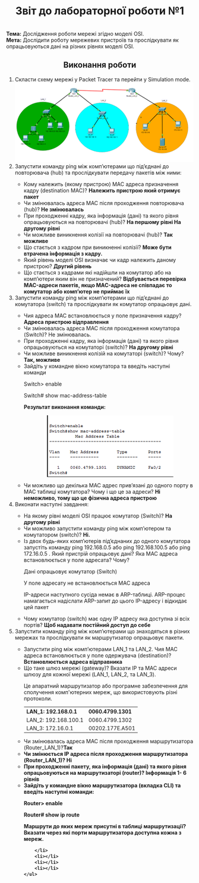 <h1 align="center">Звіт до лабораторної роботи №1</h1> <br>
<strong>Тема:</strong> Дослідження роботи мережі згідно моделі OSI.<br>
<strong>Мета:</strong> Дослідити роботу мережевих пристроїв та прослідкувати як опрацьовуються дані на різних рівнях моделі OSI.<br>
<h2 align="center">Виконання роботи</h2>
<ol>
<li>Скласти схему мережі у Packet Tracer та перейти у Simulation mode. </li>
<img src="https://github.com/StarLord0298/Reient_TR31_TOTM2020/blob/master/LAB1/network%20diagram.png">
<li>Запустити команду ping між комп’ютерами що під’єднані до повторювача (hub) та прослідкувати передачу пакетів між ними:</li>
  <ul>
    <li>Кому належить (якому пристрою) MAC адреса призначення кадру (destination МАС)? 
  <b>Належить пристрою який отримує пакет</b>
    </li> 
    <li>Чи змінювалась адреса MAC після проходження повторювача (hub)? <b>Не змінювалась</b></li> 
   <li>При проходженні кадру, яка інформація (дані) та якого рівня опрацьовуються на повторювачі (hub)? <b>На першому рівні
	На другому рівні</b></li> 
  <li>Чи можливе виникнення колізії на повторювачі (hub)? 
	<b>Так можливе</b></li> 
  <li>Що стається з кадром при виникненні колізії? 
	<b>Може бути втрачена інформація з кадру.</b></li>
  <li>Який рівень моделі OSI визначає чи кадр належить даному пристрою? 
	<b>Другий рівень</b></li>
  <li>Що стається з кадрами які надійшли на комутатор або на комп’ютери яким він не призначений? 
	<b>Відбувається перевірка MAC-адреси пакетів, якщо  MAC-адреса не співпадає то комутатор або комп’ютер не приймає їх</b>
	</li>
   </ul>
<li>Запустити команду ping між комп’ютерами що під’єднані до комутатора (switch) та прослідкувати як комутатор опрацьовує дані.</li>
  <ul>
	  <li>Чия адреса MAC встановлюється у поле призначення кадру? 
<b>Адреса пристрою відправлення</b></li>
	  <li>Чи змінювалась адреса MAC після проходження комутатора (Switch)? 
		</b>Не змінювалась.</b></li>
	  <li>При проходженні кадру, яка інформація (дані) та якого рівня опрацьовуються на комутаторі (switch)? 
		<b>На другому рівні</b> </li>
	  <li>Чи можливе виникнення колізій на комутаторі (switch)? Чому? 
	<b>Так, можливе</b></li>
	  <li>Зайдіть у командне вікно комутатора та введіть наступні команди <p>Switch> enable</p>
<p>Switch# show mac-address-table</p> <b>Результат виконання команди:</b> <p align="center"><img src="https://github.com/StarLord0298/Reient_TR31_TOTM2020/blob/master/LAB1/3.e.png" align="center"></p> </li>
	  <li>Чи можливо що декілька МАС адрес прив’язані до одного порту в МАС таблиці комутатора? Чому і що це за адреси? 
	<b>Ні неможливо, тому що це фізична адреса пристрою</b></li>
  </ul>	
  <li>Виконати наступні завдання:</li>
   <ul>
	<li>На якому рівні моделі OSI працює комутатор (Switch)? 
	<b>На другому рівні</b></li>
	<li>Чи можливо запустити команду ping між комп’ютером та комутатором (switch)? 
	<b>Ні.</b></li>
	<li>Із двох будь-яких комп’ютерів під’єднаних до одного комутатора запустіть команду ping 192.168.0.5 або ping 192.168.100.5 або ping 172.16.0.5 . Який пристрій опрацьовує дані? Яка МАС адреса встановлюється у поле адресата? Чому? <p>Дані опрацьовує комутатор (Switch)</p> <p>У поле адресату не встановлюється MAC адреса</p> <p>IP-адреси наступного сусіда немає в ARP-таблиці. ARP-процес намагається надіслати ARP-запит до цього  IP-адресу і відкидає цей пакет</p>
	</li>
	<li>Чому комутатор (switch) має одну ІР адресу яка доступна зі всіх портів? 
	<b>Щоб надавати постійний доступ до себе</b></li>
   </ul>
   <li>Запустити команду ping між комп’ютерами що знаходяться в різних мережах та прослідкувати як маршрутизатор опрацьовує пакети.</li>
  	 <ul>
		<li>Запустити ping між комп’ютерами LAN_1 та LAN_2. Чия МАС адреса встановлюється у поле одержувача (destination)? 
			<b>Встановлюється адреса відправника</b></li>
		<li>Що таке шлюз мережі (gateway)? Вказати IP та МАС адреси шлюзу для кожної мережі (LAN_1, LAN_2, та LAN_3). <p>Це апаратний маршрутизатор або програмне забезпечення для сполучення комп'ютерних мереж, що використовують різні протоколи.</p>
			<table>
					<tr>
    						<th>LAN_1: 192.168.0.1</th>
    						<th>0060.4799.1301</th>
   					</tr>
   					<tr>
    						<td>LAN_2: 192.168.100.1</td>
    						<td>0060.4799.1302</td>
					</tr>
					<tr>
    						<td>LAN_3: 172.16.0.1</td>
    						<td>00202.177E.A501</td>
					</tr>
			</table> </li>
		<li>Чи змінювалась адреса MAC після проходження маршрутизатора (Router_LAN_1)?<b>Так</b.</li>
			<li>Чи змінюється ІР адреса після проходження маршрутизатора (Router_LAN_1)? <b>Ні</b></li>
		<li>При проходженні пакету, яка інформація (дані) та якого рівня опрацьовуються на маршрутизаторі (router)? 		
		<b>Інформація 1- 6 рівнів</b></li>
		<li>Зайдіть у командне вікно маршрутизатора (вкладка CLI) та введіть наступні команди:
			<p>Router> enable</p> <p>Router# show ip route</p> <p>Маршрути до яких мереж присутні в таблиці маршрутизації? 	Вказати через які порти маршрутизатора доступна кожна з мереж.</p>
		
		</li>
		<li></li>
		<li></li>
		<li></li>
	</ul>
</ol>
